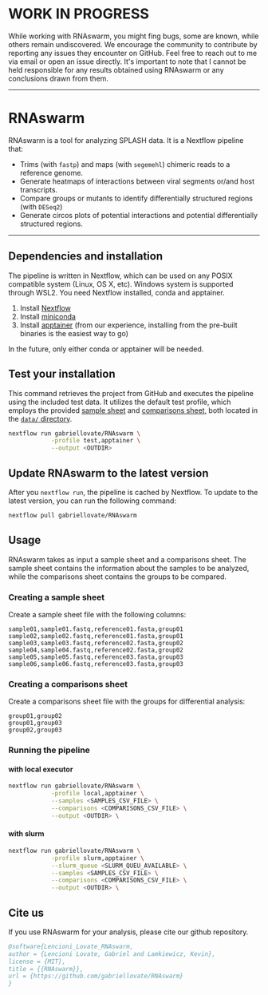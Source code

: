 # WORK IN PROGRESS
While working with RNAswarm, you might fing bugs, some are known, while others remain undiscovered. We encourage the community to contribute by reporting any issues they encounter on GitHub. Feel free to reach out to me via email or open an issue directly. It's important to note that I cannot be held responsible for any results obtained using RNAswarm or any conclusions drawn from them.

***
# RNAswarm
RNAswarm is a tool for analyzing SPLASH data. It is a Nextflow pipeline that:
- Trims (with `fastp`) and maps (with `segemehl`) chimeric reads to a reference genome.
- Generate heatmaps of interactions between viral segments or/and host transcripts.
- Compare groups or mutants to identify differentially structured regions (with `DESeq2`)
- Generate circos plots of potential interactions and potential differentially structured regions.
***

## Dependencies and installation
The pipeline is written in Nextflow, which can be used on any POSIX compatible system (Linux, OS X, etc). Windows system is supported through WSL2. You need Nextflow installed, conda and apptainer.
1. Install [Nextflow](https://www.nextflow.io/docs/latest/getstarted.html#installation)
2. Install [miniconda](https://docs.conda.io/projects/miniconda/en/latest/)
3. Install [apptainer](https://apptainer.org/docs/admin/main/installation.html#install-unprivileged-from-pre-built-binaries) (from our experience, installing from the pre-built binaries is the easiest way to go)

In the future, only either conda or apptainer will be needed.

## Test your installation
This command retrieves the project from GitHub and executes the pipeline using the included test data. It utilizes the default test profile, which employs the provided [sample sheet](https://github.com/gabriellovate/RNAswarm/blob/main/data/samples.csv) and [comparisons sheet](https://github.com/gabriellovate/RNAswarm/blob/main/data/comparisons.csv), both located in the [`data/` directory](https://github.com/gabriellovate/RNAswarm/tree/main/data).

```bash
nextflow run gabriellovate/RNAswarm \
            -profile test,apptainer \
            --output <OUTDIR>
```

## Update RNAswarm to the latest version
After you `nextflow run`, the pipeline is cached by Nextflow. To update to the latest version, you can run the following command:
```bash
nextflow pull gabriellovate/RNAswarm
```

## Usage
RNAswarm takes as input a sample sheet and a comparisons sheet. The sample sheet contains the information about the samples to be analyzed, while the comparisons sheet contains the groups to be compared.

### Creating a sample sheet
Create a sample sheet file with the following columns:

```csv
sample01,sample01.fastq,reference01.fasta,group01
sample02,sample02.fastq,reference01.fasta,group01
sample03,sample03.fastq,reference02.fasta,group02
sample04,sample04.fastq,reference02.fasta,group02
sample05,sample05.fastq,reference03.fasta,group03
sample06,sample06.fastq,reference03.fasta,group03
```

### Creating a comparisons sheet
Create a comparisons sheet file with the groups for differential analysis:
```csv
group01,group02
group01,group03
group02,group03
```

### Running the pipeline
#### with local executor
```bash
nextflow run gabriellovate/RNAswarm \
            -profile local,apptainer \
            --samples <SAMPLES_CSV_FILE> \
            --comparisons <COMPARISONS_CSV_FILE> \
            --output <OUTDIR> \
```

#### with slurm
```bash
nextflow run gabriellovate/RNAswarm \
            -profile slurm,apptainer \
            --slurm_queue <SLURM_QUEU_AVAILABLE> \
            --samples <SAMPLES_CSV_FILE> \
            --comparisons <COMPARISONS_CSV_FILE> \
            --output <OUTDIR> \
```

## Cite us
If you use RNAswarm for your analysis, please cite our github repository.

```bibtex
@software{Lencioni_Lovate_RNAswarm,
author = {Lencioni Lovate, Gabriel and Lamkiewicz, Kevin},
license = {MIT},
title = {{RNAswarm}},
url = {https://github.com/gabriellovate/RNAswarm}
}
```
